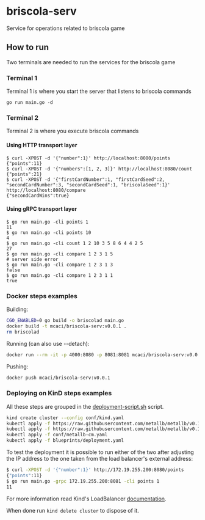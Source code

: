 # briscola-serv

Service for operations related to briscola game

## How to run

Two terminals are needed to run the services for the briscola game

### Terminal 1

Terminal 1 is where you start the server that listens to briscola commands

```shell
go run main.go -d
```

### Terminal 2

Terminal 2 is where you execute briscola commands

#### Using HTTP transport layer

```shell
$ curl -XPOST -d '{"number":1}' http://localhost:8080/points
{"points":11}
$ curl -XPOST -d '{"numbers":[1, 2, 3]}' http://localhost:8080/count
{"points":21}
$ curl -XPOST -d '{"firstCardNumber":1, "firstCardSeed":2, "secondCardNumber":3, "secondCardSeed":1, "briscolaSeed":1}' http://localhost:8080/compare
{"secondCardWins":true}
```

#### Using gRPC transport layer

```shell
$ go run main.go -cli points 1
11
$ go run main.go -cli points 10
4
$ go run main.go -cli count 1 2 10 3 5 8 6 4 4 2 5
27
$ go run main.go -cli compare 1 2 3 1 5 
# server side error
$ go run main.go -cli compare 1 2 3 1 3
false
$ go run main.go -cli compare 1 2 3 1 1
true
```

### Docker steps examples

Building:

```sh
CGO_ENABLED=0 go build -o briscolad main.go
docker build -t mcaci/briscola-serv:v0.0.1 .
rm briscolad
```

Running (can also use --detach):

```sh
docker run --rm -it -p 4000:8080 -p 8081:8081 mcaci/briscola-serv:v0.0.1
```

Pushing:

```sh
docker push mcaci/briscola-serv:v0.0.1
```

### Deploying on KinD steps examples

All these steps are grouped in the [deployment-script.sh](./deployment-script.sh) script.

```sh
kind create cluster --config conf/kind.yaml
kubectl apply -f https://raw.githubusercontent.com/metallb/metallb/v0.12.1/manifests/namespace.yaml
kubectl apply -f https://raw.githubusercontent.com/metallb/metallb/v0.12.1/manifests/metallb.yaml
kubectl apply -f conf/metallb-cm.yaml
kubectl apply -f blueprints/deployment.yaml
```

To test the deployment it is possible to run either of the two after adjusting the IP address to the one taken from the load balancer's external address:

```sh
$ curl -XPOST -d '{"number":1}' http://172.19.255.200:8080/points
{"points":11}
$ go run main.go -grpc 172.19.255.200:8081 -cli points 1
11
```

For more information read Kind's LoadBalancer [documentation](https://kind.sigs.k8s.io/docs/user/loadbalancer/).

When done run `kind delete cluster` to dispose of it.
